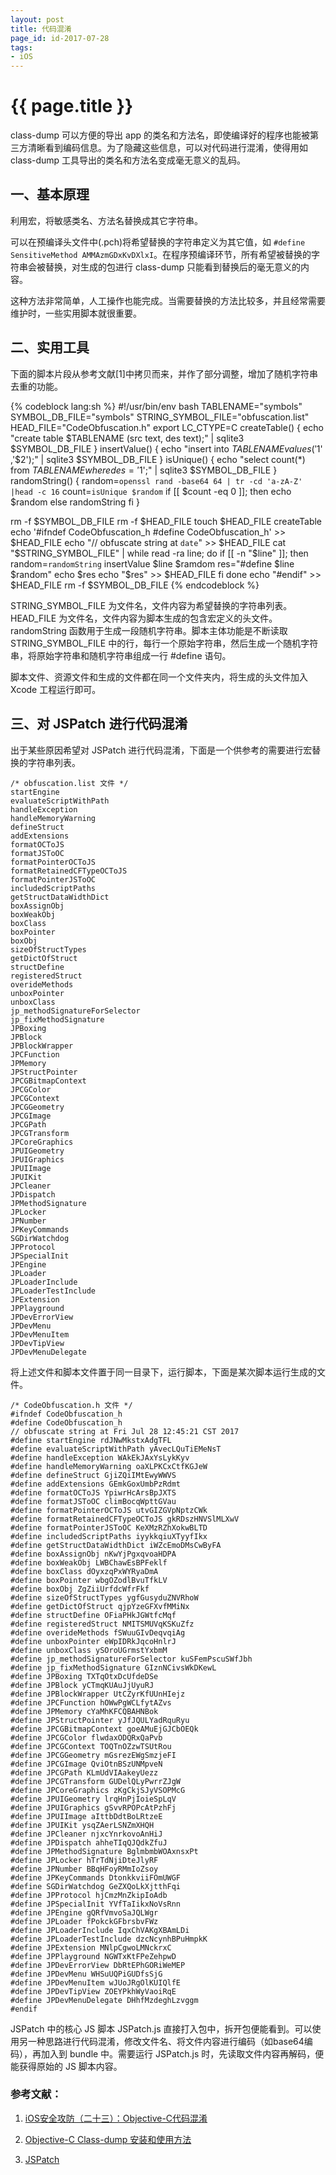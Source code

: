 ```yaml
---
layout: post
title: 代码混淆
page_id: id-2017-07-28
tags:
- iOS
---
```


<h1 class="title">{{ page.title }}</h1>

class-dump 可以方便的导出 app 的类名和方法名，即使编译好的程序也能被第三方清晰看到编码信息。为了隐藏这些信息，可以对代码进行混淆，使得用如 class-dump 工具导出的类名和方法名变成毫无意义的乱码。

<!-- more -->

<h2 id="section_1">一、基本原理</h2>

利用宏，将敏感类名、方法名替换成其它字符串。

可以在预编译头文件中(.pch)将希望替换的字符串定义为其它值，如 `#define SensitiveMethod AMMAzmGDxKvDXlxI`。在程序预编译环节，所有希望被替换的字符串会被替换，对生成的包进行 class-dump 只能看到替换后的毫无意义的内容。

这种方法非常简单，人工操作也能完成。当需要替换的方法比较多，并且经常需要维护时，一些实用脚本就很重要。

<h2 id="section_2">二、实用工具</h2>

下面的脚本片段从参考文献[1]中拷贝而来，并作了部分调整，增加了随机字符串去重的功能。

{% codeblock lang:sh %}
#!/usr/bin/env bash
TABLENAME="symbols"
SYMBOL_DB_FILE="symbols"
STRING_SYMBOL_FILE="obfuscation.list"
HEAD_FILE="CodeObfuscation.h"
export LC_CTYPE=C
createTable() {
    echo "create table $TABLENAME (src text, des text);" | sqlite3 $SYMBOL_DB_FILE
}
insertValue() {
    echo "insert into $TABLENAME values('$1' ,'$2');" | sqlite3 $SYMBOL_DB_FILE
}
isUnique() {
    echo "select count(*) from $TABLENAME where des='$1';" | sqlite3 $SYMBOL_DB_FILE
}
randomString() {
    random=`openssl rand -base64 64 | tr -cd 'a-zA-Z' |head -c 16`
    count=`isUnique $random`
    if [[ $count -eq 0 ]]; then
        echo $random
    else
        randomString
    fi
}

rm -f $SYMBOL_DB_FILE
rm -f $HEAD_FILE
touch $HEAD_FILE
createTable
echo '#ifndef CodeObfuscation_h
#define CodeObfuscation_h' >> $HEAD_FILE
echo "// obfuscate string at `date`" >> $HEAD_FILE
cat "$STRING_SYMBOL_FILE" | while read -ra line; do
    if [[ -n "$line" ]]; then
        random=`randomString`
        insertValue $line $ramdom
        res="#define $line $random"
        echo $res
        echo "$res" >> $HEAD_FILE
    fi
done
echo "#endif" >> $HEAD_FILE
rm -f $SYMBOL_DB_FILE
{% endcodeblock %}

STRING_SYMBOL_FILE 为文件名，文件内容为希望替换的字符串列表。HEAD_FILE 为文件名，文件内容为脚本生成的包含宏定义的头文件。randomString 函数用于生成一段随机字符串。脚本主体功能是不断读取 STRING_SYMBOL_FILE 中的行，每行一个原始字符串，然后生成一个随机字符串，将原始字符串和随机字符串组成一行 #define 语句。

脚本文件、资源文件和生成的文件都在同一个文件夹内，将生成的头文件加入 Xcode 工程运行即可。

<h2 id="section_3">三、对 JSPatch 进行代码混淆</h2>

出于某些原因希望对 JSPatch 进行代码混淆，下面是一个供参考的需要进行宏替换的字符串列表。

<pre><code>/* obfuscation.list 文件 */
startEngine
evaluateScriptWithPath
handleException
handleMemoryWarning
defineStruct
addExtensions
formatOCToJS
formatJSToOC
formatPointerOCToJS
formatRetainedCFTypeOCToJS
formatPointerJSToOC
includedScriptPaths
getStructDataWidthDict
boxAssignObj
boxWeakObj
boxClass
boxPointer
boxObj
sizeOfStructTypes
getDictOfStruct
structDefine
registeredStruct
overideMethods
unboxPointer
unboxClass
jp_methodSignatureForSelector
jp_fixMethodSignature
JPBoxing
JPBlock
JPBlockWrapper
JPCFunction
JPMemory
JPStructPointer
JPCGBitmapContext
JPCGColor
JPCGContext
JPCGGeometry
JPCGImage
JPCGPath
JPCGTransform
JPCoreGraphics
JPUIGeometry
JPUIGraphics
JPUIImage
JPUIKit
JPCleaner
JPDispatch
JPMethodSignature
JPLocker
JPNumber
JPKeyCommands
SGDirWatchdog
JPProtocol
JPSpecialInit
JPEngine
JPLoader
JPLoaderInclude
JPLoaderTestInclude
JPExtension
JPPlayground
JPDevErrorView
JPDevMenu
JPDevMenuItem
JPDevTipView
JPDevMenuDelegate
</code></pre>

将上述文件和脚本文件置于同一目录下，运行脚本，下面是某次脚本运行生成的文件。

<pre><code>/* CodeObfuscation.h 文件 */
#ifndef CodeObfuscation_h
#define CodeObfuscation_h
// obfuscate string at Fri Jul 28 12:45:21 CST 2017
#define startEngine rdJNwMkstxAdgTFL
#define evaluateScriptWithPath yAvecLQuTiEMeNsT
#define handleException WAkEkJAxYsLykKyv
#define handleMemoryWarning oaXLPKCxCtfKGJeW
#define defineStruct GjiZQiIMtEwyWWVS
#define addExtensions GEmkGoxUmbPzRdmt
#define formatOCToJS YpiwrHcArsBpJXTS
#define formatJSToOC climBocqWpttGVau
#define formatPointerOCToJS utvGIZGVpNptzCWk
#define formatRetainedCFTypeOCToJS gkRDszHNVSlMLXwV
#define formatPointerJSToOC KeXMzRZhXokwBLTD
#define includedScriptPaths iyykkqiuXTyyfIkx
#define getStructDataWidthDict iWZcEmoDMsCwByFA
#define boxAssignObj nKwYjPgxqvoaHDPA
#define boxWeakObj LWBChawEsBPFeklf
#define boxClass dOyxzqPxWYRyaDmA
#define boxPointer wbgOZodlBvuTfkLV
#define boxObj ZgZiiUrfdcWfrFkf
#define sizeOfStructTypes ygfGusyduZNVRhoW
#define getDictOfStruct qjpYzeGFXvfMMiNx
#define structDefine OFiaPHkJGWtfcMqf
#define registeredStruct NMITSMUVqKSKuZfz
#define overideMethods fSWuuGIvDeqvqiAg
#define unboxPointer eWpIDRkJqcoHnlrJ
#define unboxClass ySOroUGrmstYxbmM
#define jp_methodSignatureForSelector kuSFemPscuSWfJbh
#define jp_fixMethodSignature GIznNCivsWkDKewL
#define JPBoxing TXTqOtxDcUfdeDSe
#define JPBlock yCTmqKUAuJjUyuRJ
#define JPBlockWrapper UtCZyrKfUUnHIejz
#define JPCFunction hOWwPgWCLfytAZvs
#define JPMemory cYaMhKFCQBAHNBok
#define JPStructPointer yJfJQULYadRquRyu
#define JPCGBitmapContext goeAMuEjGJCbOEQk
#define JPCGColor flwdaxODQRxQaPvb
#define JPCGContext TOQTnOZzwTSUtRou
#define JPCGGeometry mGsrezEWgSmzjeFI
#define JPCGImage QviOtnBSzUNMpveN
#define JPCGPath KLmUdVIAakeyUezz
#define JPCGTransform GUDelQLyPwrrZJgW
#define JPCoreGraphics zKgCkjSJyVSOPMcG
#define JPUIGeometry lrqHnPjIoieSpLqV
#define JPUIGraphics gSvvRPOPcAtPzhFj
#define JPUIImage aIttbDdtBoLRtzeE
#define JPUIKit ysqZAerLSNZmXHQH
#define JPCleaner njxcYnrkovoAnHiJ
#define JPDispatch ahheTIqQJQdkZfuJ
#define JPMethodSignature BglmbmbWOAxnsxPt
#define JPLocker hTrTdNjiDteJlyRF
#define JPNumber BBqHFoyRMmIoZsoy
#define JPKeyCommands DtonkkviiFOmUWGF
#define SGDirWatchdog GeZXQoLkXjtthFqi
#define JPProtocol hjCmzMnZkipIoAdb
#define JPSpecialInit YVfTaIikxNoVsRnn
#define JPEngine gQRfVmvoSaJQLWgr
#define JPLoader fPokckGFbrsbvFWz
#define JPLoaderInclude IqxChVAKgXBAmLDi
#define JPLoaderTestInclude dzcNcynhBPuHmpkK
#define JPExtension MNlpCgwoLMNckrxC
#define JPPlayground NGWTxKtFPeZehpwD
#define JPDevErrorView DbRtEPhGORiWeMEP
#define JPDevMenu WHSuUQPiGUDfsSjG
#define JPDevMenuItem wJUoJRgOlKUIQlfE
#define JPDevTipView ZOEYPkhWyVaoiRqE
#define JPDevMenuDelegate DHhfMzdeghLzvggm
#endif
</code></pre>

JSPatch 中的核心 JS 脚本 JSPatch.js 直接打入包中，拆开包便能看到。可以使用另一种思路进行代码混淆，修改文件名、将文件内容进行编码（如base64编码），再加入到 bundle 中。需要运行 JSPatch.js 时，先读取文件内容再解码，便能获得原始的 JS 脚本内容。

<h3>参考文献：</h3>

1. <a href="http://blog.csdn.net/yiyaaixuexi/article/details/29201699" target="_blank">iOS安全攻防（二十三）：Objective-C代码混淆</a>

2. <a href="https://cnbin.github.io/blog/2015/05/21/objective-c-class-dump-an-zhuang-he-shi-yong-fang-fa/" target="_blank">Objective-C Class-dump 安装和使用方法</a>

3. <a href="https://github.com/bang590/JSPatch" target="_blank">JSPatch</a>

